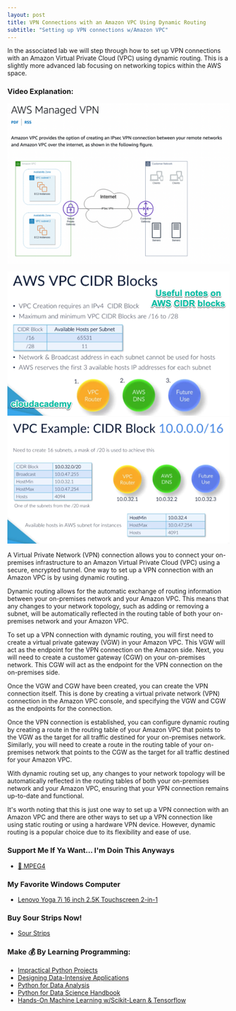 ```yaml
---
layout: post
title: VPN Connections with an Amazon VPC Using Dynamic Routing
subtitle: "Setting up VPN connections w/Amazon VPC"
---
```


In the associated lab we will step through how to set up VPN connections with an Amazon Virtual Private Cloud (VPC) using dynamic routing. This is a slightly more advanced lab focusing on networking topics within the AWS space.

### Video Explanation:

[![IMAGE_ALT](/img/amzn_vpn.png)](https://youtu.be/x7CjpC4Nhxg)

![](/img/aws_cidr.png)
![](/img/aws_cidr2.png)

A Virtual Private Network (VPN) connection allows you to connect your on-premises infrastructure to an Amazon Virtual Private Cloud (VPC) using a secure, encrypted tunnel. One way to set up a VPN connection with an Amazon VPC is by using dynamic routing.

Dynamic routing allows for the automatic exchange of routing information between your on-premises network and your Amazon VPC. This means that any changes to your network topology, such as adding or removing a subnet, will be automatically reflected in the routing table of both your on-premises network and your Amazon VPC.

To set up a VPN connection with dynamic routing, you will first need to create a virtual private gateway (VGW) in your Amazon VPC. This VGW will act as the endpoint for the VPN connection on the Amazon side. Next, you will need to create a customer gateway (CGW) on your on-premises network. This CGW will act as the endpoint for the VPN connection on the on-premises side.

Once the VGW and CGW have been created, you can create the VPN connection itself. This is done by creating a virtual private network (VPN) connection in the Amazon VPC console, and specifying the VGW and CGW as the endpoints for the connection.

Once the VPN connection is established, you can configure dynamic routing by creating a route in the routing table of your Amazon VPC that points to the VGW as the target for all traffic destined for your on-premises network. Similarly, you will need to create a route in the routing table of your on-premises network that points to the CGW as the target for all traffic destined for your Amazon VPC.

With dynamic routing set up, any changes to your network topology will be automatically reflected in the routing tables of both your on-premises network and your Amazon VPC, ensuring that your VPN connection remains up-to-date and functional.

It's worth noting that this is just one way to set up a VPN connection with an Amazon VPC and there are other ways to set up a VPN connection like using static routing or using a hardware VPN device. However, dynamic routing is a popular choice due to its flexibility and ease of use.

### Support Me If Ya Want... I'm Doin This Anyways

- [💯 MPEG4](https://www.buymeacoffee.com/kadad1312d)

### My Favorite Windows Computer

- [Lenovo Yoga 7i 16 inch 2.5K Touchscreen 2-in-1](https://amzn.to/41CfSfY)

### Buy Sour Strips Now!

- [Sour Strips](https://amzn.to/3EDWUM7)

### Make 💰 By Learning Programming:

- [Impractical Python Projects](https://amzn.to/3JpCpWH)
- [Designing Data-Intensive Applications](https://amzn.to/3Hgh5Sj)
- [Python for Data Analysis](https://amzn.to/3D0C8pl)
- [Python for Data Science Handbook](https://amzn.to/3XnZ1ez)
- [Hands-On Machine Learning w/Scikit-Learn & Tensorflow](https://amzn.to/3QTWoyt)

<br>